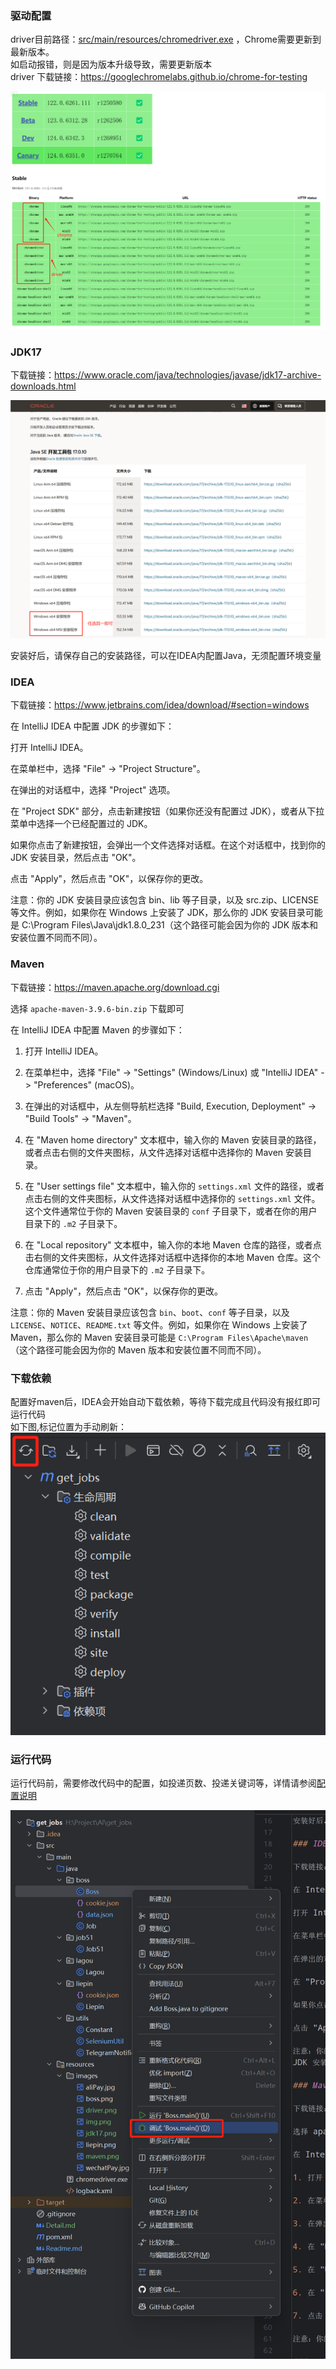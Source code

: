 ### 驱动配置

driver目前路径：[src/main/resources/chromedriver.exe](src/main/resources/chromedriver.exe)
，Chrome需要更新到最新版本。  
如启动报错，则是因为版本升级导致，需要更新版本  
driver 下载链接：https://googlechromelabs.github.io/chrome-for-testing

<img src="./src/main/resources/images/driver.png" alt="driver下载页面" width="800" />

### JDK17

下载链接：https://www.oracle.com/java/technologies/javase/jdk17-archive-downloads.html

<img src="./src/main/resources/images/jdk17.png" alt="jdk17下载页面" width="800" />

安装好后，请保存自己的安装路径，可以在IDEA内配置Java，无须配置环境变量

### IDEA

下载链接：https://www.jetbrains.com/idea/download/#section=windows

在 IntelliJ IDEA 中配置 JDK 的步骤如下：

打开 IntelliJ IDEA。

在菜单栏中，选择 "File" -> "Project Structure"。

在弹出的对话框中，选择 "Project" 选项。

在 "Project SDK" 部分，点击新建按钮（如果你还没有配置过 JDK），或者从下拉菜单中选择一个已经配置过的 JDK。

如果你点击了新建按钮，会弹出一个文件选择对话框。在这个对话框中，找到你的 JDK 安装目录，然后点击 "OK"。

点击 "Apply"，然后点击 "OK"，以保存你的更改。

注意：你的 JDK 安装目录应该包含 bin、lib 等子目录，以及 src.zip、LICENSE 等文件。例如，如果你在 Windows 上安装了 JDK，那么你的
JDK 安装目录可能是 C:\Program Files\Java\jdk1.8.0_231（这个路径可能会因为你的 JDK 版本和安装位置不同而不同）。

### Maven

下载链接：https://maven.apache.org/download.cgi

选择 `apache-maven-3.9.6-bin.zip` 下载即可

在 IntelliJ IDEA 中配置 Maven 的步骤如下：

1. 打开 IntelliJ IDEA。

2. 在菜单栏中，选择 "File" -> "Settings" (Windows/Linux) 或 "IntelliJ IDEA" -> "Preferences" (macOS)。

3. 在弹出的对话框中，从左侧导航栏选择 "Build, Execution, Deployment" -> "Build Tools" -> "Maven"。

4. 在 "Maven home directory" 文本框中，输入你的 Maven 安装目录的路径，或者点击右侧的文件夹图标，从文件选择对话框中选择你的
   Maven 安装目录。

5. 在 "User settings file" 文本框中，输入你的 `settings.xml`
   文件的路径，或者点击右侧的文件夹图标，从文件选择对话框中选择你的 `settings.xml` 文件。这个文件通常位于你的 Maven
   安装目录的 `conf` 子目录下，或者在你的用户目录下的 `.m2` 子目录下。

6. 在 "Local repository" 文本框中，输入你的本地 Maven 仓库的路径，或者点击右侧的文件夹图标，从文件选择对话框中选择你的本地
   Maven 仓库。这个仓库通常位于你的用户目录下的 `.m2` 子目录下。

7. 点击 "Apply"，然后点击 "OK"，以保存你的更改。

注意：你的 Maven 安装目录应该包含 `bin`、`boot`、`conf` 等子目录，以及 `LICENSE`、`NOTICE`、`README.txt` 等文件。例如，如果你在
Windows 上安装了 Maven，那么你的 Maven 安装目录可能是 `C:\Program Files\Apache\maven`（这个路径可能会因为你的 Maven
版本和安装位置不同而不同）。

### 下载依赖

配置好maven后，IDEA会开始自动下载依赖，等待下载完成且代码没有报红即可运行代码  
如下图,标记位置为手动刷新：   
![img.png](src/main/resources/images/maven.png)

### 运行代码

运行代码前，需要修改代码中的配置，如投递页数、投递关键词等，详情请参阅[配置说明](README)

![img.png](src/main/resources/images/run.png)